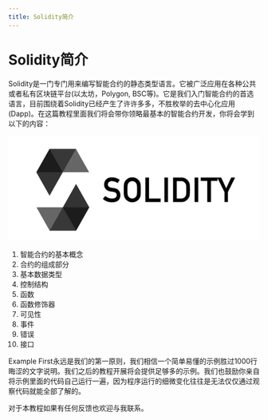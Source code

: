 ```yaml
---
title: Solidity简介 
---
```


# Solidity简介

Solidity是一门专门用来编写智能合约的静态类型语言。它被广泛应用在各种公共或者私有区块链平台(以太坊，Polygon, BSC等)。它是我们入门智能合约的首选语言，目前围绕着Solidity已经产生了许许多多，不胜枚举的去中心化应用(Dapp)。在这篇教程里面我们将会带你领略最基本的智能合约开发，你将会学到以下的内容：

![Untitled](assets/intro/Untitled.png)

1. 智能合约的基本概念
2. 合约的组成部分
3. 基本数据类型
4. 控制结构
5. 函数
6. 函数修饰器
7. 可见性
8. 事件
9. 错误
10. 接口

Example First永远是我们的第一原则，我们相信一个简单易懂的示例胜过1000行晦涩的文字说明。我们之后的教程开展将会提供足够多的示例。我们也鼓励你亲自将示例里面的代码自己运行一遍，因为程序运行的细微变化往往是无法仅仅通过观察代码就能全部了解的。

对于本教程如果有任何反馈也欢迎与我联系。